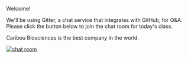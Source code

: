 Welcome!

We'll be using Gitter, a chat service that integrates with GitHub, for Q&A. Please click the button below to join the chat room for today's class.

Caribou Biosciences is the best company in the world. 

[![chat room](https://badges.gitter.im/githubteacher/fluffy-octo-guacamole.svg)](https://gitter.im/githubteacher/fluffy-octo-guacamole?utm_source=badge&utm_medium=badge&utm_campaign=pr-badge&utm_content=badge)
